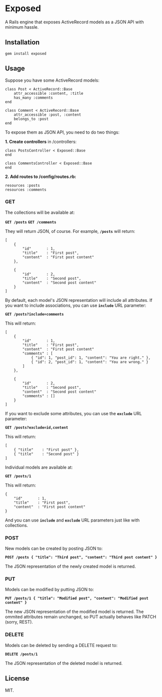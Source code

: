 Exposed
=======

A Rails engine that exposes ActiveRecord models as a JSON API with minimum hassle.

## Installation ##

    gem install exposed

## Usage ##

Suppose you have some ActiveRecord models:

    class Post < ActiveRecord::Base
        attr_accessible :content, :title
        has_many :comments
    end

    class Comment < ActiveRecord::Base
        attr_accessible :post, :content
        belongs_to :post
    end

To expose them as JSON API, you need to do two things:

**1. Create controllers** in /controllers:

    class PostsController < Exposed::Base
    end

    class CommentsController < Exposed::Base
    end

**2. Add routes to /config/routes.rb:**

    resources :posts
    resources :comments

### GET ###

The collections will be available at:

**`GET /posts`**
**`GET /comments`**

They will return JSON, of course. For example, **`/posts`** will return:

    [
        {
            "id"       : 1,
            "title"    : "First post",
            "content"  : "First post content"
        },

        {
            "id"       : 2,
            "title"    : "Second post",
            "content"  : "Second post content"
        }
    ]

By default, each model's JSON representation will include all attributes. If you want to include associations, you can use **`include`** URL parameter:

**`GET /posts?include=comments`**

This will return:

    [
        {
            "id"       : 1,
            "title"    : "First post",
            "content"  : "First post content"
            "comments" : [
                { "id": 1, "post_id": 1, "content": "You are right." },
                { "id": 2, "post_id": 1, "content": "You are wrong." }
            ]
        },

        {
            "id"       : 2,
            "title"    : "Second post",
            "content"  : "Second post content"
            "comments" : []
        }
    ]

If you want to exclude some attributes, you can use the **`exclude`** URL parameter:

**`GET /posts?exclude=id,content`**

This will return:

    [
        { "title"    : "First post" },
        { "title"    : "Second post" }
    ]

Individual models are available at:

**`GET /posts/1`**

This will return:

    {
        "id"       : 1,
        "title"    : "First post",
        "content"  : "First post content"
    }

And you can use **`include`** and **`exclude`** URL parameters just like with collections.

### POST ###

New models can be created by posting JSON to:

**`POST /posts { "title": "Third post", "content": "Third post content" }`**

The JSON representation of the newly created model is returned.

### PUT ###

Models can be modified by putting JSON to:

**`PUT /posts/1 { "title": "Modified post", "content": "Modified post content" }`**

The new JSON representation of the modified model is returned. The ommited attributes remain unchanged, so PUT actually behaves like PATCH (sorry, REST).

### DELETE ###

Models can be deleted by sending a DELETE request to:

**`DELETE /posts/1`**

The JSON representation of the deleted model is returned.

## License ##

MIT.
